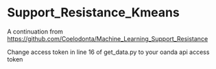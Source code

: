 # Support_Resistance_Kmeans
A continuation from https://github.com/Coelodonta/Machine_Learning_Support_Resistance


Change access token in line 16 of get_data.py to your oanda api access token
